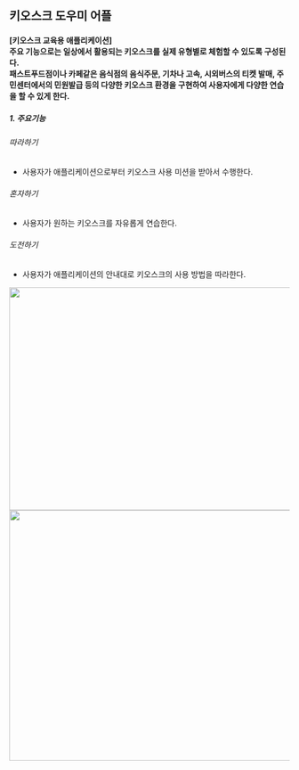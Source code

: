 ## 키오스크 도우미 어플<br>
#### [키오스크 교육용 애플리케이션]<br> 주요 기능으로는 일상에서 활용되는 키오스크를 실제 유형별로 체험할 수 있도록 구성된다. <br>패스트푸드점이나 카페같은 음식점의 음식주문, 기차나 고속, 시외버스의 티켓 발매, 주민센터에서의 민원발급 등의 다양한 키오스크 환경을 구현하여 사용자에게 다양한 연습을 할 수 있게 한다.<br>
##### 1. 주요기능<br>

###### 따라하기<br>
- 사용자가 애플리케이션으로부터 키오스크 사용 미션을 받아서 수행한다.
###### 혼자하기<br>
- 사용자가 원하는 키오스크를 자유롭게 연습한다.
###### 도전하기<br>
- 사용자가 애플리케이션의 안내대로 키오스크의 사용 방법을 따라한다.

<img src="https://user-images.githubusercontent.com/67668805/143597678-21a166c1-da56-4a96-9554-626a628fb565.png" width="650" height="400"/>

<img src="https://user-images.githubusercontent.com/67668805/143597911-c0a60a2b-ee7e-4210-aa13-804c186c7a28.png" width="650" height="450"/>

